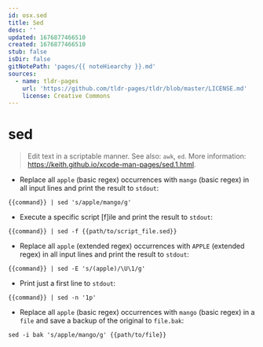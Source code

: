 ```yaml
---
id: osx.sed
title: Sed
desc: ''
updated: 1676877466510
created: 1676877466510
stub: false
isDir: false
gitNotePath: 'pages/{{ noteHiearchy }}.md'
sources:
  - name: tldr-pages
    url: 'https://github.com/tldr-pages/tldr/blob/master/LICENSE.md'
    license: Creative Commons
---
```

# sed

> Edit text in a scriptable manner.
> See also: `awk`, `ed`.
> More information: <https://keith.github.io/xcode-man-pages/sed.1.html>.

- Replace all `apple` (basic regex) occurrences with `mango` (basic regex) in all input lines and print the result to `stdout`:

`{{command}} | sed 's/apple/mango/g'`

- Execute a specific script [f]ile and print the result to `stdout`:

`{{command}} | sed -f {{path/to/script_file.sed}}`

- Replace all `apple` (extended regex) occurrences with `APPLE` (extended regex) in all input lines and print the result to `stdout`:

`{{command}} | sed -E 's/(apple)/\U\1/g'`

- Print just a first line to `stdout`:

`{{command}} | sed -n '1p'`

- Replace all `apple` (basic regex) occurrences with `mango` (basic regex) in a `file` and save a backup of the original to `file.bak`:

`sed -i bak 's/apple/mango/g' {{path/to/file}}`

